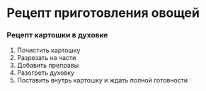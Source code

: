 # Рецепт приготовления овощей
### Рецепт картошки в духовке
1. Почистить картошку
2. Разрезать на части
3. Добавить преправы
4. Разогреть духовку
5. Поставить внутрь картошку и ждать полной готовности
